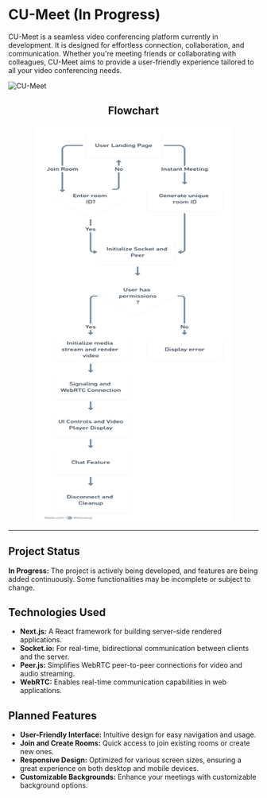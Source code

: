 # CU-Meet (In Progress)

CU-Meet is a seamless video conferencing platform currently in development. It is designed for effortless connection, collaboration, and communication. Whether you're meeting friends or collaborating with colleagues, CU-Meet aims to provide a user-friendly experience tailored to all your video conferencing needs.

![CU-Meet](https://github.com/user-attachments/assets/ba8dd4f5-d2a0-461c-9d7f-438550f43f5b)

<div style="text-align: center;">
  <h2>Flowchart</h2>
  <img src="FlowChart.png" alt="flowchart" width="400" height="800" style="display: block; margin: 0 auto;">
</div>

---

## Project Status

**In Progress:** The project is actively being developed, and features are being added continuously. Some functionalities may be incomplete or subject to change.

## Technologies Used

- **Next.js:** A React framework for building server-side rendered applications.
- **Socket.io:** For real-time, bidirectional communication between clients and the server.
- **Peer.js:** Simplifies WebRTC peer-to-peer connections for video and audio streaming.
- **WebRTC:** Enables real-time communication capabilities in web applications.

## Planned Features

- **User-Friendly Interface:** Intuitive design for easy navigation and usage.
- **Join and Create Rooms:** Quick access to join existing rooms or create new ones.
- **Responsive Design:** Optimized for various screen sizes, ensuring a great experience on both desktop and mobile devices.
- **Customizable Backgrounds:** Enhance your meetings with customizable background options.
